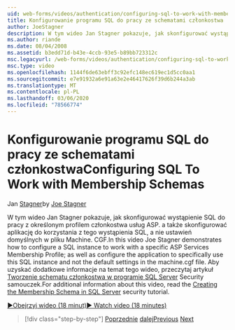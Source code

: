 ```yaml
---
uid: web-forms/videos/authentication/configuring-sql-to-work-with-membership-schemas
title: Konfigurowanie programu SQL do pracy ze schematami członkostwa | Microsoft Docs
author: JoeStagner
description: W tym wideo Jan Stagner pokazuje, jak skonfigurować wystąpienie SQL do pracy z określonym profilem członkostwa usług ASP. a także skonfigurować ten temat...
ms.author: riande
ms.date: 08/04/2008
ms.assetid: b3edd71d-b43e-4ccb-93e5-b89bb723312c
msc.legacyurl: /web-forms/videos/authentication/configuring-sql-to-work-with-membership-schemas
msc.type: video
ms.openlocfilehash: 1144f6de63ebff3c92efc148ec619ec1d5cc0aa1
ms.sourcegitcommit: e7e91932a6e91a63e2e46417626f39d6b244a3ab
ms.translationtype: MT
ms.contentlocale: pl-PL
ms.lasthandoff: 03/06/2020
ms.locfileid: "78566774"
---
```

# <a name="configuring-sql-to-work-with-membership-schemas"></a><span data-ttu-id="4eceb-103">Konfigurowanie programu SQL do pracy ze schematami członkostwa</span><span class="sxs-lookup"><span data-stu-id="4eceb-103">Configuring SQL To Work with Membership Schemas</span></span>

<span data-ttu-id="4eceb-104">Jan [Stagner](https://github.com/JoeStagner)</span><span class="sxs-lookup"><span data-stu-id="4eceb-104">by [Joe Stagner](https://github.com/JoeStagner)</span></span>

<span data-ttu-id="4eceb-105">W tym wideo Jan Stagner pokazuje, jak skonfigurować wystąpienie SQL do pracy z określonym profilem członkostwa usług ASP. a także skonfigurować aplikację do korzystania z tego wystąpienia SQL, a nie ustawień domyślnych w pliku Machine. CGF.</span><span class="sxs-lookup"><span data-stu-id="4eceb-105">In this video Joe Stagner demonstrates how to configure a SQL instance to work with a specific ASP Services Membership Profile; as well as configure the application to specifically use this SQL instance and not the default settings in the machine.cgf file.</span></span> <span data-ttu-id="4eceb-106">Aby uzyskać dodatkowe informacje na temat tego wideo, przeczytaj artykuł [Tworzenie schematu członkostwa w programie SQL Server](../../overview/older-versions-security/membership/creating-the-membership-schema-in-sql-server-vb.md) Security samouczek.</span><span class="sxs-lookup"><span data-stu-id="4eceb-106">For additional information about this video, read the [Creating the Membership Schema in SQL Server](../../overview/older-versions-security/membership/creating-the-membership-schema-in-sql-server-vb.md) security tutorial.</span></span>

[<span data-ttu-id="4eceb-107">&#9654;Obejrzyj wideo (18 minut)</span><span class="sxs-lookup"><span data-stu-id="4eceb-107">&#9654; Watch video (18 minutes)</span></span>](https://channel9.msdn.com/Blogs/ASP-NET-Site-Videos/configuring-sql-to-work-with-membership-schemas)

> [!div class="step-by-step"]
> <span data-ttu-id="4eceb-108">[Poprzednie](understanding-aspnet-memberships.md)
> [dalej](changing-membership-settings-in-the-default-membership-schema.md)</span><span class="sxs-lookup"><span data-stu-id="4eceb-108">[Previous](understanding-aspnet-memberships.md)
[Next](changing-membership-settings-in-the-default-membership-schema.md)</span></span>
